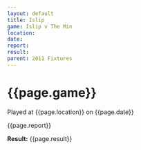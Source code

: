 ```yaml
---
layout: default
title: Islip
game: Islip v The Min
location: 
date: 
report: 
result: 
parent: 2011 Fixtures
---
```


# {{page.game}}

Played at {{page.location}} on {{page.date}}

{{page.report}}

**Result:** {{page.result}}

